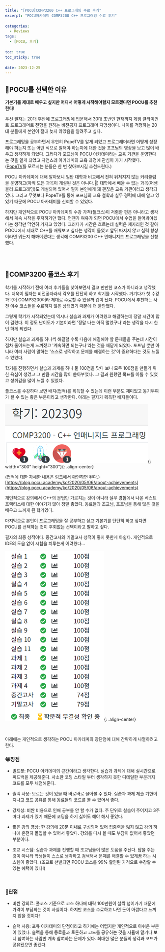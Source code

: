 ```yaml
---
title: "[POCU]COMP3200 C++ 프로그래밍 수료 후기"
excerpt: "POCU아카데미 COMP3200 C++ 프로그래밍 수료 후기"

categories:
  - Reviews
tags:
  - [POCU, 후기]

toc: true
toc_sticky: true

date: 2023-12-25
---
```


## 🏫POCU를 선택한 이유
**기본기를 제대로 배우고 싶지만 어디서 어떻게 시작해야할지 모르겠다면 POCU를 추천한다!**

우선 필자는 20대 후반에 프로그래밍에 입문해서 30대 초반인 현재까지 게임 클라이언트 프로그래머로 전향을 원하는 비전공자 프로그래머 지망생이다. 나이를 걱정하는 20대 분들에게 본인이 절대 늦지 않았음을 알려주고 싶다.

프로그래밍을 공부하면서 우연히 PopeTV를 알게 되었고 프로그래머라면 어떻게 성장해야 하는지 또는 어떤 식으로 일해야 하는지에 대한 것을 포프님의 영상을 보고 많이 배우고 생각하게 되었다. 그러다가 포프님이 POCU 아카데미라는 교육 기관을 운영한다는 것을 알게 되었고 자연스레 아카데미의 교육 과정에 관심이 가기 시작했다.
<br>
([PopeTV](https://www.youtube.com/@PopeTV)를 모르시는 분들은 한 번 찾아보시길 추천드린다.)

POCU 아카데미에 대해 알아보니 일반 대학과 비교해서 전혀 뒤처지지 않는 커리큘럼을 운영하고(아직 모든 과목이 개설된 것은 아니다.🥲) 대학에서 배울 수 없는 과목(어셈블리 프로그래밍)도 개설되어 있어서 필자 본인에게 꽤 괜찮은 교육 기관이라고 생각되었다. 그리고 무엇보다 PopeTV를 통해 포프님의 교육 철학과 실무 경력에 대해 알고 있었기 때문에 POCU 아카데미를 신뢰할 수 있었다.

하지만 개인적으로 POCU 아카데미의 수강 가격(풀코스)이 저렴한 편은 아니라고 생각해서 계속 시작을 주저하기만 했다. 언젠가 여유가 되면 POCU에서 수업을 들어봐야겠다는 생각만 막연히 가지고 있었다. 그러다가 시간은 흐르는데 실력은 제자리인 것 같아 POCU에서 제대로 C++를 배워보고 싶다는 생각이 들었고 앞뒤 따지지 않고 실력 향상이라면 뭐든지 해봐야겠다는 생각에 COMP3200 C++ 언매니지드 프로그래밍을 신청했다.

<br><br>

## 🏫COMP3200 풀코스 후기
학기를 시작하기 전에 여러 후기들을 찾아보면서 결코 만만한 코스가 아니라고 생각했다. 더욱이 필자는 비전공자라서 각오를 단단히 하고 학기를 시작했다. 거기다가 첫 수강 과목이 COMP3200이라 제대로 수료할 수 있을까 겁이 났다. POCU에서 추천하는 사전 이수 코스들을 수료하지 않은 상태였기 때문에 더 불안했다.

그렇게 학기가 시작되었는데 역시나 실습과 과제가 어려웠고 해결하는데 정말 시간이 많이 걸렸다. 이 정도 난이도가 기본이라면 '정말 나는 아직 멀었구나'라는 생각을 다시 한 번 하게 되었다.

하지만 실습과 과제를 하나씩 해결할 수록 다음에 해결해야 할 문제들을 푸는데 시간이 점차 줄어드는게 느껴졌고 '계속하면 되는구나'라는 것을 깨닫게 되었다. 포프님 뿐만 아니라 여러 사람이 말하는 '스스로 생각하고 문제를 해결하는 것'이 중요하다는 것도 느낄 수 있었다.

학기를 진행하면서 실습과 과제를 하나 둘 100점을 맞다 보니 모두 100점을 만들기 위한 욕심이 생겼고 그 만큼 시간을 많이 쏟아부었다. 그 결과 원했던 목표를 이룰 수 있었고 성취감을 많이 느낄 수 있었다.

풀코스를 수강하다 보면 배지(업적)를 획득할 수 있는데 이런 부분도 재미있고 동기부여가 될 수 있는 좋은 부분이라고 생각한다. 아래는 필자가 획득한 배지들이다.

![COMP3200Badge](/assets/images/Reviews/COMP3200Badge.png){: width="300" height="300"}{: .align-center}

(업적에 대한 자세한 내용은 링크에서 확인하면 된다.) [https://blog.pocu.academy/ko/2020/05/06/about-achievements](https://blog.pocu.academy/ko/2020/05/06/about-achievements)

개인적으로 강의에서 C++의 문법만 가르치는 것이 아니라 실무 경험에서 나온 베스트 프랙티스에 대한 이야기가 많아 정말 좋았다. 동료들과 조교님, 포프님을 통해 많은 것을 배우고 느끼게 된 학기였다.

마지막으로 본인이 프로그래밍을 잘 공부하고 싶고 기본기를 탄탄히 하고 싶다면 POCU를 선택하는 것이 후회없는 선택이라고 말하고 싶다.

필자의 최종 성적이다. 중간고사와 기말고사 성적이 좋지 못한게 아쉽다. 개인적으로 IDE의 도움 없이 시험을 치루는게 어려웠다...

![Transcript](/assets/images/Reviews/POCU_Transcript.png){: .align-center}

<br>

아래에는 개인적으로 생각하는 POCU 아카데미의 장단점에 대해 간략하게 나열하려고 한다.

### 😁장점

* 빌드봇: POCU 아카데미의 근간이라고 생각한다. 실습과 과제에 대해 실시간으로 피드백을 제공해준다. 사소한 코딩 스타일 부터 생각하지 못한 디테일한 부분까지 코드를 모두 채점해준다.

* 슬랙 사용: 모르는 것이 있을 때 바로바로 물어볼 수 있다. 실습과 과제 제출 기한이 지나고 코드 공유를 통해 동료들의 코드를 볼 수 있어서 좋다.

* 강제성: 비싼 비용으로 인해 공부를 안 할 수가 없다. 주 단위로 실습이 주어지고 3주 마다 과제가 있기 때문에 코딩을 하기 싫어도 해야 해서 좋았다.

* 짧은 강의 영상: 한 강의에 20분 이내로 구성되어 있어 집중력을 잃지 않고 강의 하나에 온전히 몰입할 수 있어서 좋았다. 강의를 다시 볼 때도 부담이 없어서 좋았던 부분이다.

* 조교 시스템: 실습과 과제를 진행할 때 조교님들이 많은 도움을 주신다. 답을 주는 것이 아니라 학생들이 스스로 생각하고 검색해서 문제를 해결할 수 있게끔 하는 시스템이 좋았다. (조교로 선발되면 POCU 코스를 99% 할인된 가격으로 수강할 수 있는 혜택이 있다!)

<br>

### 🥲단점

* 비싼 강의료: 풀코스 기준으로 코스 하나에 대략 100만원이 살짝 넘어가기 때문에 가격이 부담되는 것이 사실이다. 하지만 코스를 수료하고 나면 돈이 아깝다고 느끼지 않을 것이다!

* 슬랙 사용: 포큐 아카데미의 단점이라고 하기에는 어렵지만 개인적으로 아쉬운 부분이 있었다. 슬랙을 통해 동료들과 토론하고 코드를 공유하는 것을 자율에 맡기다 보니 참여하는 사람만 계속 참여하는 문제가 있다. 최대한 많은 분들의 생각과 코드가 공유됐으면 좋겠다.

<br><br>